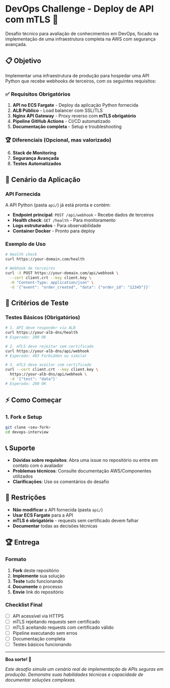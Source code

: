 # DevOps Challenge - Deploy de API com mTLS 🚀

Desafio técnico para avaliação de conhecimentos em DevOps, focado na implementação de uma infraestrutura completa na AWS com segurança avançada.

## 📋 Objetivo

Implementar uma infraestrutura de produção para hospedar uma API Python que recebe webhooks de terceiros, com os seguintes requisitos:

### ✅ Requisitos Obrigatórios

1. **API no ECS Fargate** - Deploy da aplicação Python fornecida
2. **ALB Público** - Load balancer com SSL/TLS 
3. **Nginx API Gateway** - Proxy reverso com **mTLS obrigatório**
4. **Pipeline GitHub Actions** - CI/CD automatizado
5. **Documentação completa** - Setup e troubleshooting

### 🏆 Diferenciais (Opcional, mas valorizado)

6. **Stack de Monitoring**
7. **Segurança Avançada**
8. **Testes Automatizados**

## 🎯 Cenário da Aplicação

### API Fornecida
A API Python (pasta `api/`) já está pronta e contém:
- **Endpoint principal**: `POST /api/webhook` - Recebe dados de terceiros
- **Health check**: `GET /health` - Para monitoramento
- **Logs estruturados** - Para observabilidade
- **Container Docker** - Pronto para deploy

### Exemplo de Uso
```bash
# Health check
curl https://your-domain.com/health

# Webhook de terceiros
curl -X POST https://your-domain.com/api/webhook \
  --cert client.crt --key client.key \
  -H "Content-Type: application/json" \
  -d '{"event": "order_created", "data": {"order_id": "12345"}}'
```

## 🧪 Critérios de Teste

### Testes Básicos (Obrigatórios)
```bash
# 1. API deve responder via ALB
curl https://your-alb-dns/health
# Esperado: 200 OK

# 2. mTLS deve rejeitar sem certificado
curl https://your-alb-dns/api/webhook
# Esperado: 403 Forbidden ou similar

# 3. mTLS deve aceitar com certificado
curl --cert client.crt --key client.key \
  https://your-alb-dns/api/webhook \
  -d '{"test": "data"}'
# Esperado: 200 OK
```

## ⚡ Como Começar

### 1. Fork e Setup
```bash
git clone <seu-fork>
cd devops-interview
```

## 📞 Suporte

- **Dúvidas sobre requisitos**: Abra uma issue no repositório ou entre em contato com o avaliador 
- **Problemas técnicos**: Consulte documentação AWS/Componentes utilizados
- **Clarificações**: Use os comentários do desafio

## 🚫 Restrições

- **Não modificar** a API fornecida (pasta `api/`)
- **Usar ECS Fargate** para a API
- **mTLS é obrigatório** - requests sem certificado devem falhar
- **Documentar** todas as decisões técnicas

## 🏆 Entrega

### Formato
1. **Fork** deste repositório
2. **Implemente** sua solução
3. **Teste** tudo funcionando
4. **Documente** o processo
5. **Envie** link do repositório

### Checklist Final
- [ ] API acessível via HTTPS
- [ ] mTLS rejeitando requests sem certificado
- [ ] mTLS aceitando requests com certificado válido
- [ ] Pipeline executando sem erros
- [ ] Documentação completa
- [ ] Testes básicos funcionando

---

**Boa sorte! 🚀**

*Este desafio simula um cenário real de implementação de APIs seguras em produção. Demonstre suas habilidades técnicas e capacidade de documentar soluções complexas.*
